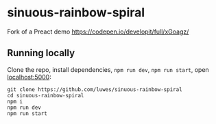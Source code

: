 # sinuous-rainbow-spiral

Fork of a Preact demo https://codepen.io/developit/full/xGoagz/

## Running locally

Clone the repo, install dependencies, `npm run dev`, `npm run start`, open [localhost:5000](http://localhost:5000):

```
git clone https://github.com/luwes/sinuous-rainbow-spiral
cd sinuous-rainbow-spiral
npm i
npm run dev
npm run start
```

